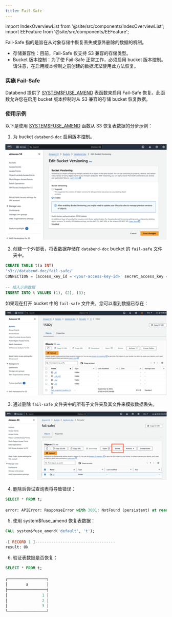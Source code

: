 ```yaml
---
title: Fail-Safe
---
```

import IndexOverviewList from '@site/src/components/IndexOverviewList';
import EEFeature from '@site/src/components/EEFeature';

<EEFeature featureName='FAIL-SAFE'/>

Fail-Safe 指的是旨在从对象存储中恢复丢失或意外删除的数据的机制。

- 存储兼容性：目前，Fail-Safe 仅支持 S3 兼容的存储类型。
- Bucket 版本控制：为了使 Fail-Safe 正常工作，必须启用 bucket 版本控制。请注意，在启用版本控制之前创建的数据*无法*使用此方法恢复。

### 实施 Fail-Safe

Databend 提供了 [SYSTEM$FUSE_AMEND](/sql/sql-functions/table-functions/fuse-amend) 表函数来启用 Fail-Safe 恢复。此函数允许您在启用 bucket 版本控制时从 S3 兼容的存储 bucket 恢复数据。

### 使用示例

以下是使用 [SYSTEM$FUSE_AMEND](/sql/sql-functions/table-functions/fuse-amend) 函数从 S3 恢复表数据的分步示例：

1. 为 bucket `databend-doc` 启用版本控制。

![alt text](../../../../static/img/guides/bucket-versioning.png)

2. 创建一个外部表，将表数据存储在 `databend-doc` bucket 的 `fail-safe` 文件夹中。

```sql
CREATE TABLE t(a INT) 
's3://databend-doc/fail-safe/' 
CONNECTION = (access_key_id ='<your-access-key-id>' secret_access_key ='<your-secret-accesskey>');

-- 插入示例数据
INSERT INTO t VALUES (1), (2), (3);
```

如果现在打开 bucket 中的 `fail-safe` 文件夹，您可以看到数据已存在：

![alt text](../../../../static/img/guides/bucket-versioning-2.png)

3. 通过删除 `fail-safe` 文件夹中的所有子文件夹及其文件来模拟数据丢失。

![alt text](../../../../static/img/guides/bucket-versioning-3.png)

4. 删除后尝试查询表将导致错误：

```sql
SELECT * FROM t;

error: APIError: ResponseError with 3001: NotFound (persistent) at read, context: { uri: https://s3.us-east-2.amazonaws.com/databend-doc/fail-safe/1/1502/_b/3f84d636dc6c40508720d1cde20d4f3b_v2.parquet, response: Parts { status: 404, version: HTTP/1.1, headers: {"x-amz-request-id": "FYSJNZX1X16T91HN", "x-amz-id-2": "EI+NQjyRlSk8jlU64EASKodjvOkzuAlhZ1CYo0nIenzOH6DP7t6mMWh7raj4mUiOxW18NQesxmA=", "x-amz-delete-marker": "true", "x-amz-version-id": "ngecunzFP0pir0ysXlbR_eJafaTPl1oh", "content-type": "application/xml", "transfer-encoding": "chunked", "date": "Mon, 09 Sep 2024 02:01:57 GMT", "server": "AmazonS3"} }, service: s3, path: 1/1502/_b/3f84d636dc6c40508720d1cde20d4f3b_v2.parquet, range: 4-47 } => S3Error { code: "NoSuchKey", message: "The specified key does not exist.", resource: "", request_id: "FYSJNZX1X16T91HN" }
```

5. 使用 system$fuse_amend 恢复表数据：

```sql
CALL system$fuse_amend('default', 't');

-[ RECORD 1 ]-----------------------------------
result: Ok
```

6. 验证表数据是否恢复：

```sql
SELECT * FROM t;

┌─────────────────┐
│        a        │
├─────────────────┤
│               1 │
│               2 │
│               3 │
└─────────────────┘
```